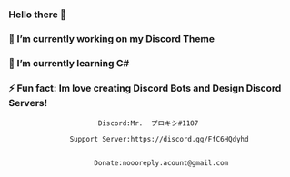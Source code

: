 ### Hello there 👋
### 🔭 I’m currently working on my Discord Theme
### 🌱 I’m currently learning C#
### ⚡ Fun fact: Im love creating Discord Bots and Design Discord Servers!

```                    
                      Discord:Mr.  プロキシ#1107                                      
                                                                                             
               Support Server:https://discord.gg/FfC6HQdyhd                            
                                                                                          
                                                                                            
                     Donate:noooreply.acount@gmail.com                                 
```
